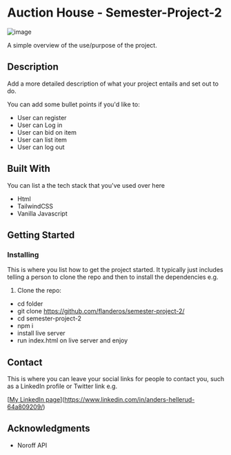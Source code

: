 # Auction House - Semester-Project-2 

![image](https://user-images.githubusercontent.com/52622303/164316813-4b12d99f-aeb7-4069-85cf-e72b3a50ac99.png)

A simple overview of the use/purpose of the project.

## Description

Add a more detailed description of what your project entails and set out to do.

You can add some bullet points if you'd like to:

- User can register
- User can Log in
- User can bid on item
- User can list item
- User can log out

## Built With

You can list a the tech stack that you've used over here

- Html
- TailwindCSS
- Vanilla Javascript

## Getting Started

### Installing

This is where you list how to get the project started. It typically just includes telling a person to clone the repo and then to install the dependencies e.g.

1. Clone the repo:

- cd folder
- git clone https://github.com/flanderos/semester-project-2/
- cd semester-project-2
- npm i
- install live server
- run index.html on live server and enjoy

## Contact

This is where you can leave your social links for people to contact you, such as a LinkedIn profile or Twitter link e.g.

[[My LinkedIn page](www.linkedin.com)](https://www.linkedin.com/in/anders-hellerud-64a809209/)


## Acknowledgments

- Noroff API
